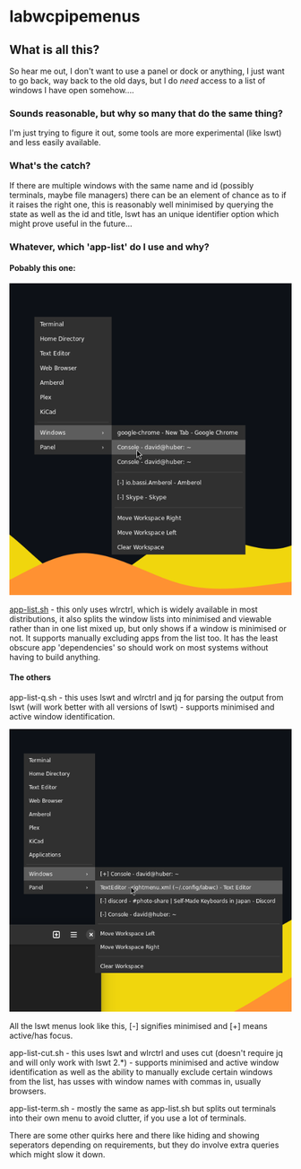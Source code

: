 # labwcpipemenus


## What is all this?


So hear me out, I don't want to use a panel or dock or anything, I just want to go back, way back to the old days, but I do *need* access to a list of windows I have open somehow....


### Sounds reasonable, but why so many that do the same thing?

I'm just trying to figure it out, some tools are more experimental (like lswt) and less easily available.

### What's the catch?

If there are multiple windows with the same name and id (possibly terminals, maybe file managers) there can be an element of chance as to if it raises the right one, this is reasonably well minimised by querying the state as well as the id and title, lswt has an unique identifier option which might prove useful in the future...   

### Whatever, which 'app-list' do I use and why?

#### Pobably this one:

![image](app-list.png)



[app-list.sh](app-list.sh) - this only uses wlrctrl, which is widely available in most distributions, it also splits the window lists into minimised and viewable rather than in one list mixed up, but only shows if a window is minimised or not. It supports manually excluding apps from the list too. It has the least obscure app 'dependencies' so should work on most systems without having to build anything.   

#### The others
app-list-q.sh - this uses lswt and wlrctrl and jq for parsing the output from lswt (will work better with all versions of lswt)  - supports minimised and active window identification.


![image](app-list-cut.png)

All the lswt menus look like this, [-] signifies minimised and [+] means active/has focus.

app-list-cut.sh - this uses lswt and wlrctrl and uses cut (doesn't require jq and will only work with lswt 2.*) - supports minimised and active window identification as well as the ability to manually exclude certain windows from the list, has usses with window names with commas in, usually browsers. 

app-list-term.sh -  mostly the same as app-list.sh but splits out terminals into their own menu to avoid clutter, if you use a lot of terminals.

There are some other quirks here and there like hiding and showing seperators depending on requirements, but they do involve extra queries which might slow it down.

